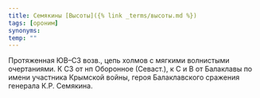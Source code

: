 ```yaml
---
title: Семякины [Высоты]({% link _terms/высоты.md %})
tags: [ороним]
synonyms:
temp: ""
---
```


Протяженная ЮВ–СЗ возв., цепь холмов с мягкими волнистыми очертаниями. К СЗ от
нп Оборонное (Севаст.), к С и В от Балаклавы по имени участника Крымской войны,
героя Балаклавского сражения генерала К.Р. Семякина.
